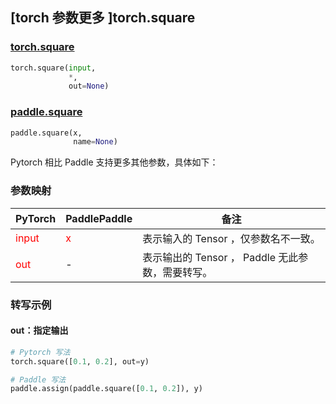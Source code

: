 ## [torch 参数更多 ]torch.square
### [torch.square](https://pytorch.org/docs/stable/generated/torch.square.html?highlight=square#torch.square)

```python
torch.square(input,
             *,
             out=None)
```

### [paddle.square](https://www.paddlepaddle.org.cn/documentation/docs/zh/develop/api/paddle/square_cn.html)

```python
paddle.square(x,
              name=None)
```

Pytorch 相比 Paddle 支持更多其他参数，具体如下：
### 参数映射
| PyTorch       | PaddlePaddle | 备注                                                   |
| ------------- | ------------ | ------------------------------------------------------ |
| <font color='red'> input </font> | <font color='red'> x </font> | 表示输入的 Tensor ，仅参数名不一致。  |
| <font color='red'> out </font> | -  | 表示输出的 Tensor ， Paddle 无此参数，需要转写。    |


### 转写示例
#### out：指定输出
```python
# Pytorch 写法
torch.square([0.1, 0.2], out=y)

# Paddle 写法
paddle.assign(paddle.square([0.1, 0.2]), y)
```
